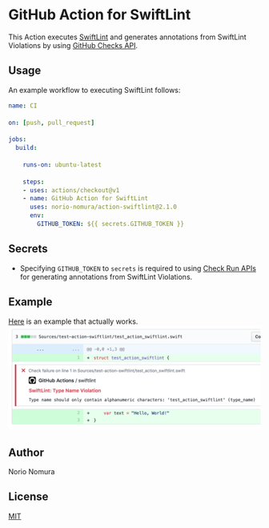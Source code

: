 # GitHub Action for SwiftLint

This Action executes [SwiftLint](https://github.com/realm/SwiftLint) and generates annotations from SwiftLint Violations by using [GitHub Checks API](https://blog.github.com/2018-05-07-introducing-checks-api/).

## Usage

An example workflow to executing SwiftLint follows:

```yaml
name: CI

on: [push, pull_request]

jobs:
  build:

    runs-on: ubuntu-latest
    
    steps:
    - uses: actions/checkout@v1
    - name: GitHub Action for SwiftLint
      uses: norio-nomura/action-swiftlint@2.1.0
      env:
        GITHUB_TOKEN: ${{ secrets.GITHUB_TOKEN }}
```

## Secrets

- Specifying `GITHUB_TOKEN` to `secrets` is required to using [Check Run APIs](https://developer.github.com/v3/checks/runs/) for generating annotations from SwiftLint Violations.

## Example
[Here](https://github.com/norio-nomura/test-action-swiftlint/pull/1/files#annotation_9749095) is an example that actually works.
![screenshot](screenshot.png)

## Author

Norio Nomura

## License

[MIT](LICENSE)
